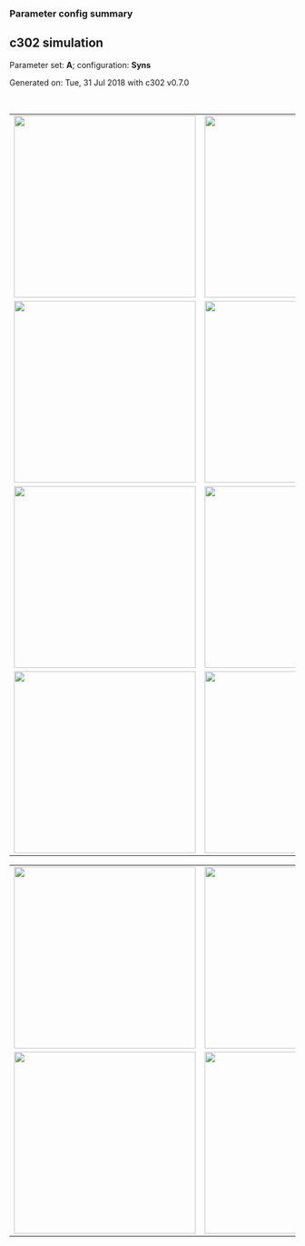 ### Parameter config summary 
<h2>c302 simulation</h2>
<p>Parameter set: <b>A</b>; configuration: <b>Syns</b></p>
<p>Generated on: Tue, 31 Jul 2018 with c302 v0.7.0</p><br/>
<table>

<tr>
  <td><a href="images/neurons_A_Syns.png"><img alt=" " src="images/neurons_A_Syns.png" height="320"/></a></td>
  <td><a href="images/traces_neuron_Syns_A.png"><img alt=" " src="images/traces_neuron_Syns_A.png" height="320"/></a></td>
</tr>

<tr>
  <td><a href="images/neuron_activity_A_Syns.png"><img alt=" " src="images/neuron_activity_A_Syns.png" height="320"/></a></td>
  <td><a href="images/traces_neuron_activity_Syns_A.png"><img alt=" " src="images/traces_neuron_activity_Syns_A.png" height="320"/></a></td>
</tr>

<tr>
  <td><a href="images/muscles_A_Syns.png"><img alt=" " src="images/muscles_A_Syns.png" height="320"/></a></td>
  <td><a href="images/traces_muscles_Syns_A.png"><img alt=" " src="images/traces_muscles_Syns_A.png" height="320"/></a></td>
</tr>

<tr>
  <td><a href="images/muscle_activity_A_Syns.png"><img alt=" " src="images/muscle_activity_A_Syns.png" height="320"/></a></td>
  <td><a href="images/traces_muscles_activity_Syns_A.png"><img alt=" " src="images/traces_muscles_activity_Syns_A.png" height="320"/></a></td>
</tr>
</table>
<table>

<tr><td><a href="images/c302_A_Syns_exc_to_neurons.png"><img alt=" " src="images/c302_A_Syns_exc_to_neurons.png" height="320"/></a></td>

  <td><a href="images/c302_A_Syns_inh_to_neurons.png"><img alt=" " src="images/c302_A_Syns_inh_to_neurons.png" height="320"/></a></td>

  <td><a href="images/c302_A_Syns_elec_neurons_neurons.png"><img alt=" " src="images/c302_A_Syns_elec_neurons_neurons.png" height="320"/></a></td></tr>

<tr><td><a href="images/c302_A_Syns_exc_to_muscles.png"><img alt=" " src="images/c302_A_Syns_exc_to_muscles.png" height="320"/></a></td>

  <td><a href="images/c302_A_Syns_inh_to_muscles.png"><img alt=" " src="images/c302_A_Syns_inh_to_muscles.png" height="320"/></a></td></tr>
</table>

